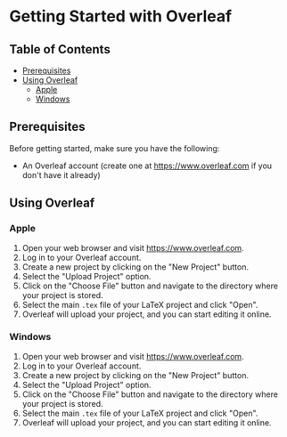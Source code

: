 # Getting Started with Overleaf

## Table of Contents
- [Prerequisites](#prerequisites)
- [Using Overleaf](#using-overleaf)
  - [Apple](#apple-1)
  - [Windows](#windows-1)

## Prerequisites
Before getting started, make sure you have the following:

- An Overleaf account (create one at https://www.overleaf.com if you don't have it already)

## Using Overleaf

### Apple
1. Open your web browser and visit https://www.overleaf.com.
2. Log in to your Overleaf account.
3. Create a new project by clicking on the "New Project" button.
4. Select the "Upload Project" option.
5. Click on the "Choose File" button and navigate to the directory where your project is stored.
6. Select the main `.tex` file of your LaTeX project and click "Open".
7. Overleaf will upload your project, and you can start editing it online.

### Windows
1. Open your web browser and visit https://www.overleaf.com.
2. Log in to your Overleaf account.
3. Create a new project by clicking on the "New Project" button.
4. Select the "Upload Project" option.
5. Click on the "Choose File" button and navigate to the directory where your project is stored.
6. Select the main `.tex` file of your LaTeX project and click "Open".
7. Overleaf will upload your project, and you can start editing it online.
